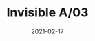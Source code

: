 ---
title: "Invisible A/03"
image_primary: "img/Invisible-A03.jpg"
description: "Invisible%20is%20intuition%2C%20functionality%20and%20lightness%20but%2C%20above%20all%2C%20simplicity.%20And%20this%20characteristic%20is%20the%20source%20of%20its%20beauty.%20Its%20simplicity%20gives%20it%20an%20intrinsic%20iconic%20quality."
designer: "Francesc Vilaró"
tags: 
  - "Bover"
  - "Wall"
  - "Indoor"
  - "Ceiling"
  - "Pendant"
  - "Indoor Lamps"
href: "https://www.bover.es/en/lamp/invisible-a-03/"
category: "indoor-lamps"
subtitle: ""
manufacturer: "Bover"
slug: "/manufacturers/bover/indoor-lamps/francesc-vilaro-invisible-a-03"
date: "2021-02-17"
---